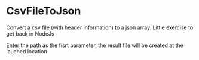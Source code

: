 # CsvFileToJson
Convert a csv file (with header information) to a json array. Little exercise to get back in NodeJs


Enter the path as the fisrt parameter, the result file will be created at the lauched location
